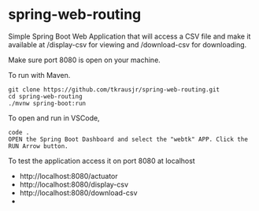 # spring-web-routing

Simple Spring Boot Web Application that will access a CSV file and make it available at /display-csv  for viewing and /download-csv for downloading.

Make sure port 8080 is open on your machine.

To run with Maven.
```
git clone https://github.com/tkrausjr/spring-web-routing.git
cd spring-web-routing
./mvnw spring-boot:run

```

To open and run in VSCode,
```
code .
OPEN the Spring Boot Dashboard and select the "webtk" APP. Click the RUN Arrow button.
```

To test the application access it on port 8080 at localhost

  - http://localhost:8080/actuator
  - http://localhost:8080/display-csv
  - http://localhost:8080/download-csv
  - 
